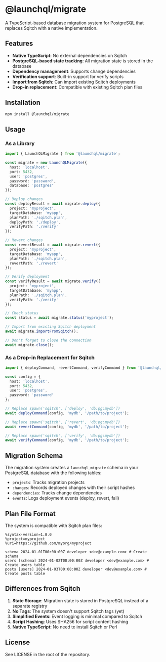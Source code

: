 # @launchql/migrate

A TypeScript-based database migration system for PostgreSQL that replaces Sqitch with a native implementation.

## Features

- **Native TypeScript**: No external dependencies on Sqitch
- **PostgreSQL-based state tracking**: All migration state is stored in the database
- **Dependency management**: Supports change dependencies
- **Verification support**: Built-in support for verify scripts
- **Import from Sqitch**: Can import existing Sqitch deployments
- **Drop-in replacement**: Compatible with existing Sqitch plan files

## Installation

```bash
npm install @launchql/migrate
```

## Usage

### As a Library

```typescript
import { LaunchQLMigrate } from '@launchql/migrate';

const migrate = new LaunchQLMigrate({
  host: 'localhost',
  port: 5432,
  user: 'postgres',
  password: 'password',
  database: 'postgres'
});

// Deploy changes
const deployResult = await migrate.deploy({
  project: 'myproject',
  targetDatabase: 'myapp',
  planPath: './sqitch.plan',
  deployPath: './deploy',
  verifyPath: './verify'
});

// Revert changes
const revertResult = await migrate.revert({
  project: 'myproject',
  targetDatabase: 'myapp',
  planPath: './sqitch.plan',
  revertPath: './revert'
});

// Verify deployment
const verifyResult = await migrate.verify({
  project: 'myproject',
  targetDatabase: 'myapp',
  planPath: './sqitch.plan',
  verifyPath: './verify'
});

// Check status
const status = await migrate.status('myproject');

// Import from existing Sqitch deployment
await migrate.importFromSqitch();

// Don't forget to close the connection
await migrate.close();
```

### As a Drop-in Replacement for Sqitch

```typescript
import { deployCommand, revertCommand, verifyCommand } from '@launchql/migrate';

const config = {
  host: 'localhost',
  port: 5432,
  user: 'postgres',
  password: 'password'
};

// Replace spawn('sqitch', ['deploy', 'db:pg:mydb'])
await deployCommand(config, 'mydb', '/path/to/project');

// Replace spawn('sqitch', ['revert', 'db:pg:mydb'])
await revertCommand(config, 'mydb', '/path/to/project');

// Replace spawn('sqitch', ['verify', 'db:pg:mydb'])
await verifyCommand(config, 'mydb', '/path/to/project');
```

## Migration Schema

The migration system creates a `launchql_migrate` schema in your PostgreSQL database with the following tables:

- `projects`: Tracks migration projects
- `changes`: Records deployed changes with their script hashes
- `dependencies`: Tracks change dependencies
- `events`: Logs deployment events (deploy, revert, fail)

## Plan File Format

The system is compatible with Sqitch plan files:

```
%syntax-version=1.0.0
%project=myproject
%uri=https://github.com/myorg/myproject

schema 2024-01-01T00:00:00Z developer <dev@example.com> # Create schema
users [schema] 2024-01-02T00:00:00Z developer <dev@example.com> # Create users table
posts [users] 2024-01-03T00:00:00Z developer <dev@example.com> # Create posts table
```

## Differences from Sqitch

1. **State Storage**: Migration state is stored in PostgreSQL instead of a separate registry
2. **No Tags**: The system doesn't support Sqitch tags (yet)
3. **Simplified Events**: Event logging is minimal compared to Sqitch
4. **Script Hashing**: Uses SHA256 for script content hashing
5. **Native TypeScript**: No need to install Sqitch or Perl

## License

See LICENSE in the root of the repository.